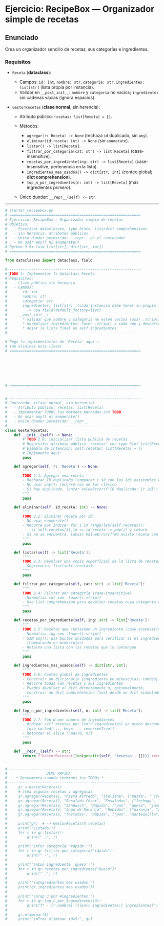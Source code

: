 # Ejercicio: RecipeBox — Organizador simple de recetas

## Enunciado

Crea un organizador sencillo de recetas, sus categorías e ingredientes.

### Requisitos

* `Receta` (**dataclass**):

  * Campos: `id: int`, `nombre: str`, `categoria: str`, `ingredientes: list[str]` (lista propia por instancia).
  * Validar en `__post_init__`: `nombre` y `categoria` no vacíos; `ingredientes` sin cadenas vacías (ignora espacios).
* `GestorRecetas` (**clase normal**, sin herencia):

  * Atributo público: `recetas: list[Receta] = []`.
  * Métodos:

    * `agregar(r: Receta) -> None` (rechaza `id` duplicado, sin `any`).
    * `eliminar(id_receta: int) -> None` (sin `enumerate`).
    * `listar() -> list[Receta]`.
    * `filtrar_por_categoria(cat: str) -> list[Receta]` (case-insensitive).
    * `recetas_por_ingrediente(ing: str) -> list[Receta]` (case-insensitive, pertenencia en la lista).
    * `ingredientes_mas_usados() -> dict[str, int]` (conteo global; **dict comprehension**).
    * `top_n_por_ingredientes(n: int) -> list[Receta]` (más ingredientes primero).
  * Único dunder: `__repr__(self) -> str`.

---
```python
# starter_recipebox.py
# ============================================================
# Ejercicio: RecipeBox — Organizador simple de recetas
# Objetivo:
#   - Practicar dataclasses, type hints, list/dict comprehensions
#   - Sin herencia, atributos públicos
#   - Único dunder permitido: __repr__ en el contenedor
#   - No usar any() ni enumerate()
# Python 3.9+ (usa list[str], dict[str, int])
# ============================================================

from dataclasses import dataclass, field

# ------------------------------------------------------------
# TODO 1: Implementar la dataclass Receta
# Requisitos:
#   - Clase pública sin herencia
#   - Campos:
#       id: int
#       nombre: str
#       categoria: str
#       ingredientes: list[str]  (cada instancia debe tener su propia lista)
#         -> usa field(default_factory=list)
#   - __post_init__:
#       * validar que nombre y categoria no estén vacíos (usar .strip())
#       * normalizar ingredientes: hacer .strip() a cada uno y descartar vacíos
#       * dejar la lista final en self.ingredientes 
# ------------------------------------------------------------

# Pega tu implementación de 'Receta' aquí ↓
# (no elimines esta línea)
# ============================================================







# ============================================================


# ------------------------------------------------------------
# Contenedor (clase normal, sin herencia)
#   - Atributo público: recetas: list[Receta]
#   - Implementar TODOS los métodos marcados con TODO
#   - No usar any() ni enumerate()
#   - Único dunder permitido: __repr__
# ------------------------------------------------------------
class GestorRecetas:
    def __init__(self) -> None:
        # TODO 2.0: inicializar lista pública de recetas
        # Requisito: atributo público 'recetas' con type hint list[Receta]
        # Ejemplo de intención: self.recetas: list[Receta] = []
        # Implementa aquí:
        pass

    def agregar(self, r: 'Receta') -> None:
        """
        TODO 2.1: Agregar una receta
        - Rechazar ID duplicado (comparar r.id con los ids existentes en self.recetas)
        - No usar any(); recorre con un for clásico
        - Si hay duplicado, lanzar ValueError(f"ID duplicado: {r.id}")
        """
        pass

    def eliminar(self, id_receta: int) -> None:
        """
        TODO 2.2: Eliminar receta por id
        - No usar enumerate()
        - Recorre por índice: for i in range(len(self.recetas)):
            si self.recetas[i].id == id_receta -> pop(i) y return
        - Si no se encuentra, lanzar ValueError(f"No existe receta con id={id_receta}")
        """
        pass

    def listar(self) -> list['Receta']:
        """
        TODO 2.3: Devolver una copia superficial de la lista de recetas
        - Sugerencia: list(self.recetas)
        """
        pass

    def filtrar_por_categoria(self, cat: str) -> list['Receta']:
        """
        TODO 2.4: Filtrar por categoría (case-insensitive)
        - Normaliza cat con .lower().strip()
        - Usa list comprehension para devolver recetas cuya categoría coincida
        """
        pass

    def recetas_por_ingrediente(self, ing: str) -> list['Receta']:
        """
        TODO 2.5: Recetas que contienen un ingrediente (case-insensitive)
        - Normaliza ing con .lower().strip()
        - SIN any(): usa bucles anidados para verificar si el ingrediente está en r.ingredientes
          (comparando en minúsculas)
        - Retorna una lista con las recetas que lo contengan
        """
        pass

    def ingredientes_mas_usados(self) -> dict[str, int]:
        """
        TODO 2.6: Conteo global de ingredientes
        - Construir un diccionario {ingrediente_en_minusculas: conteo}
        - Recorre todas las recetas y sus ingredientes
        - Puedes devolver el dict directamente o, opcionalmente,
          construir un dict comprehension final desde un dict acumulado
        """
        pass

    def top_n_por_ingredientes(self, n: int) -> list['Receta']:
        """
        TODO 2.7: Top-N por número de ingredientes
        - Ordenar self.recetas por len(r.ingredientes) en orden descendente
          (usa sorted(..., key=..., reverse=True))
        - Retornar el slice [:max(0, n)]
        """
        pass

    def __repr__(self) -> str:
        return f"GestorRecetas({len(getattr(self, 'recetas', []))} recetas)"


# ------------------------------------------------------------
#                  DEMO RÁPIDA 
#    * Descomenta cuando termines tus TODOs *
# ------------------------------------------------------------
#     gr = GestorRecetas()
#     # Crea algunas recetas y agrégalas
#     gr.agregar(Receta(1, "Pasta Alfredo", "Italiana", ["pasta", " crema ", "queso"]))
#     gr.agregar(Receta(2, "Ensalada César", "Ensaladas", ["lechuga", "pollo", "queso"]))
#     gr.agregar(Receta(3, "Sándwich", "Rápida", ["pan", "queso", "jamón", "tomate"]))
#     gr.agregar(Receta(4, "Jugo de Naranja", "Bebidas", ["naranja", "agua"]))
#     gr.agregar(Receta(5, "Tostadas", "Rápida", ["pan", "mantequilla"]))
#
#     print(gr)  # -> GestorRecetas(X recetas)
#     print("Listado:")
#     for r in gr.listar():
#         print(" -", r)
#
#     print("\nPor categoría 'rápida':")
#     for r in gr.filtrar_por_categoria("rápida"):
#         print(" -", r)
#
#     print("\nCon ingrediente 'queso':")
#     for r in gr.recetas_por_ingrediente("Queso"):
#         print(" -", r)
#
#     print("\nIngredientes más usados:")
#     print(gr.ingredientes_mas_usados())
#
#     print("\nTop 3 por #ingredientes:")
#     for r in gr.top_n_por_ingredientes(3):
#         print(f" - {r.nombre} ({len(r.ingredientes)} ingredientes)")
#
#     gr.eliminar(5)
#     print("\nTras eliminar id=5:", gr)
```
